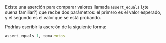 Existe una aserción para comparar valores llamada `assert_equals` (¿te suena familiar?) que recibe dos parámetros: el primero es el valor esperado, y el segundo es el valor que se está probando.

Podrías escribir la aserción de la siguiente forma:

```ruby
assert_equals 1, tema.votos
```